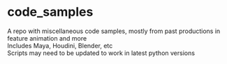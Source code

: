 # code_samples
A repo with miscellaneous code samples, mostly from past productions in feature animation and more\
Includes Maya, Houdini, Blender, etc\
Scripts may need to be updated to work in latest python versions
